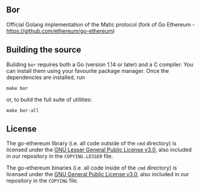 ## Bor

Official Golang implementation of the Matic protocol (fork of Go Ethereum - https://github.com/ethereum/go-ethereum)

## Building the source

Building `bor` requires both a Go (version 1.14 or later) and a C compiler. You can install
them using your favourite package manager. Once the dependencies are installed, run

```shell
make bor
```

or, to build the full suite of utilities:

```shell
make bor-all
```

## License

The go-ethereum library (i.e. all code outside of the `cmd` directory) is licensed under the
[GNU Lesser General Public License v3.0](https://www.gnu.org/licenses/lgpl-3.0.en.html),
also included in our repository in the `COPYING.LESSER` file.

The go-ethereum binaries (i.e. all code inside of the `cmd` directory) is licensed under the
[GNU General Public License v3.0](https://www.gnu.org/licenses/gpl-3.0.en.html), also
included in our repository in the `COPYING` file.
